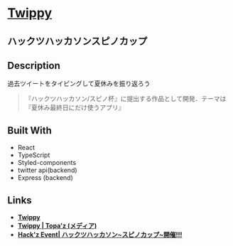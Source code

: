 # [Twippy](https://twippy.netlify.app/)
## ハックツハッカソンスピノカップ
## Description
過去ツイートをタイピングして夏休みを振り返ろう
> 『ハックツハッカソン/スピノ杯』に提出する作品として開発．テーマは『夏休み最終日にだけ使うアプリ』
## Built With
- React
- TypeScript
- Styled-components
- twitter api(backend)
- Express (backend)
## Links
- [**Twippy**](https://twippy.netlify.app/)
- [**Twippy | Topa'z (メディア)**](https://topaz.dev/projects/ce61e49288c90ca4855d)
- [**Hack'z Event| ハックツハッカソン~スピノカップ~開催!!!**](https://hackz.team/news/5Pq3BX9JLuz6pb6gJ76Zv8)
